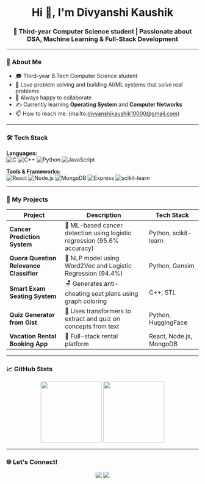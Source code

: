 <h1 align="center">Hi 👋, I'm Divyanshi Kaushik</h1>
<h3 align="center">🚀 Third-year Computer Science student | Passionate about DSA, Machine Learning & Full-Stack Development</h3>

---

### 🌟 About Me
- 🎓 Third-year B.Tech Computer Science student
- 🧠 Love problem solving and building AI/ML systems that solve real problems
- 💬 Always happy to collaborate
- ✍️ Currently learning **Operating System** and **Computer Networks**
- 📫 How to reach me: (mailto:divyanshikaushik10000@gmail.com)

---

### 🛠️ Tech Stack

**Languages:**  
![C](https://img.shields.io/badge/C-00599C?style=for-the-badge&logo=c&logoColor=white)
![C++](https://img.shields.io/badge/C++-00599C?style=for-the-badge&logo=cplusplus&logoColor=white)
![Python](https://img.shields.io/badge/Python-3776AB?style=for-the-badge&logo=python&logoColor=white)
![JavaScript](https://img.shields.io/badge/JavaScript-yellow?style=for-the-badge&logo=javascript&logoColor=black)

**Tools & Frameworks:**  
![React](https://img.shields.io/badge/React-20232A?style=for-the-badge&logo=react&logoColor=61DAFB)
![Node.js](https://img.shields.io/badge/Node.js-339933?style=for-the-badge&logo=node.js&logoColor=white)
![MongoDB](https://img.shields.io/badge/MongoDB-4EA94B?style=for-the-badge&logo=mongodb&logoColor=white)
![Express](https://img.shields.io/badge/Express-000000?style=for-the-badge&logo=express&logoColor=white)
![scikit-learn](https://img.shields.io/badge/scikit--learn-F7931E?style=for-the-badge&logo=scikit-learn&logoColor=white)

---

### 📂 My Projects

| Project | Description | Tech Stack |
|--------|-------------|------------|
| **Cancer Prediction System** | 🧬 ML-based cancer detection using logistic regression (95.6% accuracy) | Python, scikit-learn |
| **Quora Question Relevance Classifier** | 🧠 NLP model using Word2Vec and Logistic Regression (94.4%) | Python, Gensim |
| **Smart Exam Seating System** | 🪑 Generates anti-cheating seat plans using graph coloring | C++, STL |
| **Quiz Generator from Gist** | 🤖 Uses transformers to extract and quiz on concepts from text | Python, HuggingFace |
| **Vacation Rental Booking App** | 🏡 Full-stack rental platform | React, Node.js, MongoDB |

---

### 📈 GitHub Stats

<p align="center">
  <img src="https://github-readme-stats.vercel.app/api?username=divya-1012&show_icons=true&theme=radical" height="160"/>
  <img src="https://github-readme-stats.vercel.app/api/top-langs/?username=divya-1012&layout=compact&theme=radical" height="160"/>
</p>

---

### 🌐 Let's Connect!

<p align="center">
  <a href="mailto: divyanshikaushik10000@gmail.com"><img src="https://img.shields.io/badge/Email-D14836?style=for-the-badge&logo=gmail&logoColor=white"/></a>
  <a href="https://www.linkedin.com/in/your-linkedin/"><img src="https://img.shields.io/badge/LinkedIn-0077B5?style=for-the-badge&logo=linkedin&logoColor=white"/></a>

</p>
